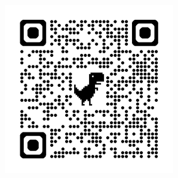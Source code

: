 ![](https://raw.githubusercontent.com/caiolopes17/Bot-o-de-P-nico/refs/heads/main/img/qrcode_chrome.png)
